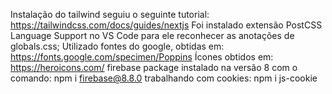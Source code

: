 Instalação do tailwind seguiu o seguinte tutorial: https://tailwindcss.com/docs/guides/nextjs
Foi instalado extensão PostCSS Language Support no VS Code para ele reconhecer as anotações de globals.css;
Utilizado fontes do google, obtidas em: https://fonts.google.com/specimen/Poppins
Ícones obtidos em: https://heroicons.com/
firebase package instalado na versão 8 com o comando: npm i firebase@8.8.0
trabalhando com cookies: npm i js-cookie